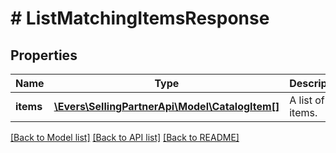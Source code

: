 # # ListMatchingItemsResponse

## Properties

Name | Type | Description | Notes
------------ | ------------- | ------------- | -------------
**items** | [**\Evers\SellingPartnerApi\Model\CatalogItem[]**](CatalogItem.md) | A list of items. | [optional]

[[Back to Model list]](../../README.md#models) [[Back to API list]](../../README.md#endpoints) [[Back to README]](../../README.md)
